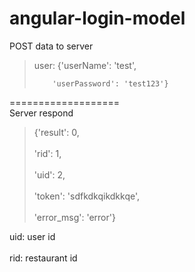 angular-login-model
===================
POST data to server
>
>  user: {'userName': 'test',
>
>         'userPassword': 'test123'}

===================          
Server respond <br />   
>{'result': 0,<br />  
>  'rid': 1,<br />  
  'uid': 2,<br />  
  'token': 'sdfkdkqikdkkqe',<br />  
  'error_msg': 'error'}<br />  

uid: user id<br />  
rid: restaurant id<br />  
